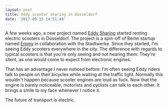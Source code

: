```yaml
---
layout: post
title: Eddy scooter sharing in Düsseldorf 
date: '2017-09-15 14:51:49'
---
```


A few weeks ago, a new project named [Eddy Sharing](https://eddy-sharing.de) started renting electric scooters in Düsseldorf. The project is a spin-off of Berlin startup named [Emmy](https://emmy-sharing.de) in collaboration with the Stadtwerke. Since they started, I'm seeing Eddy scooters everywhere in the city. The difference with regards to typical scooters is that you're only seeing and not hearing them: They're silent, as one would come to expect from electronic engines.

That has an advantage I never noticed before: I'm often seeing Eddy riders talk to people on their bicycles while waiting at the traffic light. Normally this wouldn't happen because scooter engines are loud as fuck. Now that the engine is barely noticeable, motorists and cyclists can talk to each other. It brings a smile to my face whenever I notice it.

The future of transport is electric.
